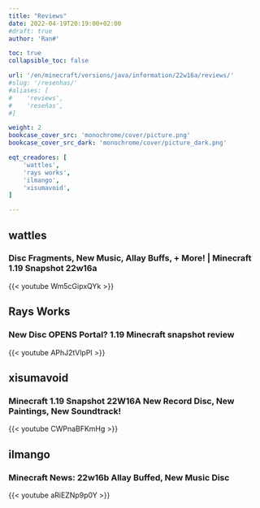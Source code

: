 ```yaml
---
title: "Reviews"
date: 2022-04-19T20:19:00+02:00
#draft: true
author: 'Ran#'

toc: true
collapsible_toc: false

url: '/en/minecraft/versions/java/information/22w16a/reviews/'
#slug: '/resenhas/'
#aliases: [
#    'reviews',
#    'reseñas',
#]

weight: 2
bookcase_cover_src: 'monochrome/cover/picture.png'
bookcase_cover_src_dark: 'monochrome/cover/picture_dark.png'

eqt_creadores: [
    'wattles',
    'rays works',
    'ilmango',
    'xisumavoid',
]

---
```


## wattles
### Disc Fragments, New Music, Allay Buffs, + More! | Minecraft 1.19 Snapshot 22w16a
{{< youtube Wm5cGipxQYk >}}
<!--{{< youtube >}}-->

## Rays Works
### New Disc OPENS Portal? 1.19 Minecraft snapshot review
{{< youtube APhJ2tVlpPI >}}
<!--{{< youtube >}}-->

## xisumavoid
### Minecraft 1.19 Snapshot 22W16A New Record Disc, New Paintings, New Soundtrack!
{{< youtube CWPnaBFKmHg >}}
<!--{{< youtube >}}-->

## ilmango
### Minecraft News: 22w16b Allay Buffed, New Music Disc
{{< youtube aRiEZNp9p0Y >}}
<!--{{< youtube >}}-->
